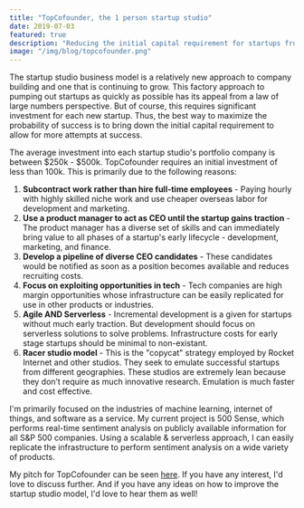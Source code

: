 ```yaml
---
title: "TopCofounder, the 1 person startup studio"
date: 2019-07-03
featured: true
description: "Reducing the initial capital requirement for startups from $250k-$500k to under $100k"
image: "/img/blog/topcofounder.png"
---
```


The startup studio business model is a relatively new approach to company building and one that is continuing to grow. This factory approach to pumping out startups as quickly as possible has its appeal from a law of large numbers perspective. But of course, this requires significant investment for each new startup. Thus, the best way to maximize the probability of success is to bring down the initial capital requirement to allow for more attempts at success. 

The average investment into each startup studio's portfolio company is between $250k - $500k. TopCofounder requires an initial investment of less than 100k. This is primarily due to the following reasons:

1. <b>Subcontract work rather than hire full-time employees</b> - Paying hourly with highly skilled niche work and use cheaper overseas labor for development and marketing.
2. <b>Use a product manager to act as CEO until the startup gains traction</b> - The product manager has a diverse set of skills and can immediately bring value to all phases of a startup's early lifecycle - development, marketing, and finance.
3. <b>Develop a pipeline of diverse CEO candidates</b> - These candidates would be notified as soon as a position becomes available and reduces recruiting costs.
4. <b>Focus on exploiting opportunities in tech</b> - Tech companies are high margin opportunities whose infrastructure can be easily replicated for use in other products or industries.
5. <b>Agile AND Serverless</b> - Incremental development is a given for startups without much early traction. But development should focus on serverless solutions to solve problems. Infrastructure costs for early stage startups should be minimal to non-existant.
6. <b>Racer studio model</b> - This is the "copycat" strategy employed by Rocket Internet and other studios. They seek to emulate successful startups from different geographies. These studios are extremely lean because they don’t require as much innovative research. Emulation is much faster and cost effective.

I'm primarily focused on the industries of machine learning, internet of things, and software as a service. My current project is 500 Sense, which performs real-time sentiment analysis on publicly available information for all S&P 500 companies. Using a scalable & serverless approach, I can easily replicate the infrastructure to perform sentiment analysis on a wide variety of products.

My pitch for TopCofounder can be seen <a href="http://pitch.topcofounder.com">here</a>. If you have any interest, I'd love to discuss further. And if you have any ideas on how to improve the startup studio model, I'd love to hear them as well!